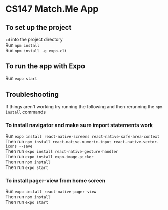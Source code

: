 # CS147 Match.Me App

## To set up the project

`cd` into the project directory  
Run `npm install`  
Run `npm install -g expo-cli`  

## To run the app with Expo

Run `expo start`  

## Troubleshooting

If things aren't working try running the following and then rerunning the `npm install` commands

### To install navigator and make sure import statements work

Run `expo install react-native-screens react-native-safe-area-context`  
Then run `npm install react-native-numeric-input react-native-vector-icons --save`  
Then run `expo install react-native-gesture-handler`  
Then run `expo install expo-image-picker`  
Then run `npm install`  
Then run `expo start`  

### To install pager-view from home screen

Run `expo install react-native-pager-view`  
Then run `npm install`  
Then run `expo start`
